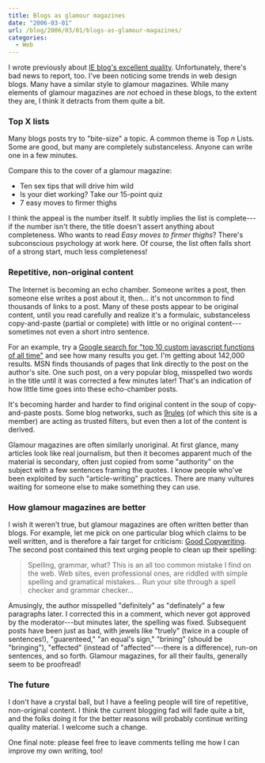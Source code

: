 ```yaml
---
title: Blogs as glamour magazines
date: "2006-03-01"
url: /blog/2006/03/01/blogs-as-glamour-magazines/
categories:
  - Web
---
```

I wrote previously about [IE blog's excellent quality](/blog/2006/02/08/ie-blog-is-a-great-experience/). Unfortunately, there's bad news to report, too. I've been noticing some trends in web design blogs. Many have a similar style to glamour magazines. While many elements of glamour magazines are *not* echoed in these blogs, to the extent they are, I think it detracts from them quite a bit.

### Top X lists

Many blogs posts try to "bite-size" a topic. A common theme is Top *n* Lists. Some are good, but many are completely substanceless. Anyone can write one in a few minutes.

Compare this to the cover of a glamour magazine:

*   Ten sex tips that will drive him wild
*   Is your diet working? Take our 15-point quiz
*   7 easy moves to firmer thighs

I think the appeal is the number itself. It subtly implies the list is complete---if the number isn't there, the title doesn't assert anything about completeness. Who wants to read *Easy moves to firmer thighs*? There's subconscious psychology at work here. Of course, the list often falls short of a strong start, much less completeness!

### Repetitive, non-original content

The Internet is becoming an echo chamber. Someone writes a post, then someone else writes a post about it, then... it's not uncommon to find thousands of links to a post. Many of these posts appear to be original content, until you read carefully and realize it's a formulaic, substanceless copy-and-paste (partial or complete) with little or no original content---sometimes not even a short intro sentence.

For an example, try a [Google search for "top 10 custom javascript functions of all time"](http://www.google.com/search?q=%22top+10+custom+javascript+functions+of+all+time%22) and see how many results you get. I'm getting about 142,000 results. MSN finds thousands of pages that link directly to the post on the author's site. One such post, on a very popular blog, misspelled two words in the title until it was corrected a few minutes later! That's an indication of how little time goes into these echo-chamber posts.

It's becoming harder and harder to find original content in the soup of copy-and-paste posts. Some blog networks, such as [9rules](http://9rules.com) (of which this site is a member) are acting as trusted filters, but even then a lot of the content is derived.

Glamour magazines are often similarly unoriginal. At first glance, many articles look like real journalism, but then it becomes apparent much of the material is secondary, often just copied from some "authority" on the subject with a few sentences framing the quotes. I know people who've been exploited by such "article-writing" practices. There are many vultures waiting for someone else to make something they can use.

### How glamour magazines are better

I wish it weren't true, but glamour magazines are often written better than blogs. For example, let me pick on one particular blog which claims to be well written, and is therefore a fair target for criticism: [Good Copywriting](http://www.goodcopywriting.com). The second post contained this text urging people to clean up their spelling:

<blockquote cite="http://goodcopywriting.com/general-copywriting/the-state-of-copywriting-and-the-web/">
  <p>
    Spelling, grammar, what? This is an all too common mistake I find on the web. Web sites, even professional ones, are riddled with simple spelling and gramatical mistakes... Run your site through a spell checker and grammar checker...
  </p>
</blockquote>

Amusingly, the author misspelled "definitely" as "definately" a few paragraphs later. I corrected this in a comment, which never got approved by the moderator---but minutes later, the spelling was fixed. Subsequent posts have been just as bad, with jewels like "truely" (twice in a couple of sentences!), "guarenteed," "an equal's sign," "brining" (should be "bringing"), "effected" (instead of "affected"---there is a difference), run-on sentences, and so forth. Glamour magazines, for all their faults, generally seem to be proofread!

### The future

I don't have a crystal ball, but I have a feeling people will tire of repetitive, non-original content. I think the current blogging fad will fade quite a bit, and the folks doing it for the better reasons will probably continue writing quality material. I welcome such a change.

One final note: please feel free to leave comments telling me how I can improve my own writing, too!


